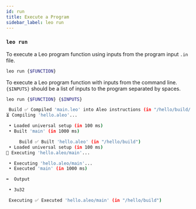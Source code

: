 ```yaml
---
id: run
title: Execute a Program
sidebar_label: leo run
---
```


### `leo run`

To execute a Leo program function using inputs from the program input `.in` file.
```bash
leo run {$FUNCTION}
```

To execute a Leo program function with inputs from the command line.
`{$INPUTS}` should be a list of inputs to the program separated by spaces.
```bash
leo run {$FUNCTION} {$INPUTS}
```


```bash title="console output:"
 Build ✅ Compiled 'main.leo' into Aleo instructions (in "/hello/build/main.aleo")
⏳ Compiling 'hello.aleo'...

 • Loaded universal setup (in 100 ms)
 • Built 'main' (in 1000 ms)

     Build ✅ Built 'hello.aleo' (in "/hello/build")
 • Loaded universal setup (in 100 ms)
🚀 Executing 'hello.aleo/main'...

 • Executing 'hello.aleo/main'...
 • Executed 'main' (in 1000 ms)

➡️  Output

 • 3u32

 Executing ✅ Executed 'hello.aleo/main' (in "/hello/build")
```

[//]: # (```bash title="console output:")

[//]: # ( Compiling Starting...)

[//]: # ( Compiling Compiling main program... &#40;"${NAME}/src/main.leo"&#41;)

[//]: # ( Compiling Complete)

[//]: # (      Done Finished in 10 milliseconds)

[//]: # ()
[//]: # (     Setup Detected saved setup)

[//]: # (     Setup Loading proving key...)

[//]: # (     Setup Complete)

[//]: # (     Setup Loading verification key...)

[//]: # (     Setup Complete)

[//]: # (      Done Finished in 10 milliseconds)

[//]: # ()
[//]: # (   Proving Starting...)

[//]: # (   Proving Saving proof... &#40;"${NAME}/outputs/${NAME}.proof"&#41;)

[//]: # (      Done Finished in 10 milliseconds)

[//]: # ()
[//]: # ( Verifying Starting...)

[//]: # ( Verifying Proof is valid)

[//]: # (      Done Finished in 10 milliseconds)

[//]: # (```)

[//]: # ()
[//]: # (Leo starts by checking the `outputs` directory for an existing `.proof` file. If it doesn't exist, Leo will proceed to run `leo prove` and then continue.)

[//]: # ()
[//]: # (After the verifier is run, Leo will output either `true` or `false` based on the verification.)

[//]: # ()
[//]: # (The program output will be stored in the program output file `.out`:)

[//]: # (```bash)

[//]: # (outputs/{$NAME}.out)

[//]: # (```)

[//]: # ()
